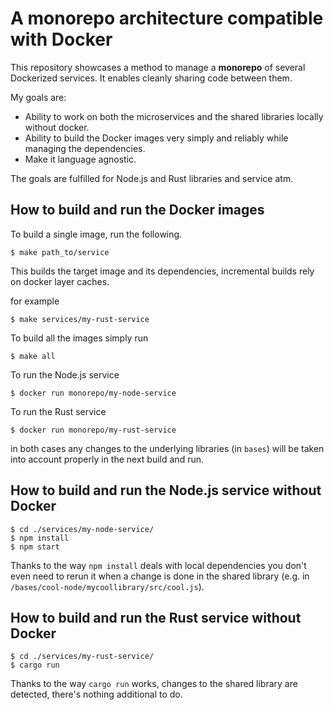 # A monorepo architecture compatible with Docker #

This repository showcases a method to manage a **monorepo** of several Dockerized services. It enables cleanly sharing code between them.

My goals are:

- Ability to work on both the microservices and the shared libraries locally without docker.
- Ability to build the Docker images very simply and reliably while managing the dependencies.
- Make it language agnostic.

The goals are fulfilled for Node.js and Rust libraries and service atm.

## How to build and run the Docker images ##

To build a single image, run the following.

```console
$ make path_to/service
```

This builds the target image and its dependencies, incremental builds rely on docker layer caches.

for example

```console
$ make services/my-rust-service
```

To build all the images simply run

```console
$ make all
```

To run the Node.js service

```console
$ docker run monorepo/my-node-service
```

To run the Rust service

```console
$ docker run monorepo/my-rust-service
```

in both cases any changes to the underlying libraries (in `bases`) will be taken into account properly in the next build and run.

## How to build and run the Node.js service without Docker ##

```console
$ cd ./services/my-node-service/
$ npm install
$ npm start
```

Thanks to the way `npm install` deals with local dependencies you don't even need to rerun it when a change is done in the shared library (e.g. in `/bases/cool-node/mycoollibrary/src/cool.js`).

## How to build and run the Rust service without Docker ##

```console
$ cd ./services/my-rust-service/
$ cargo run
```

Thanks to the way `cargo run` works, changes to the shared library are detected, there's nothing additional to do.
